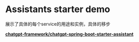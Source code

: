# Assistants starter demo

展示了具体的每个service的用途和实例，具体的移步

**[chatgpt-framework/chatgpt-spring-boot-starter-assistant](https://github.com/Youkehai/DataStructures/blob/master/README.md)**

